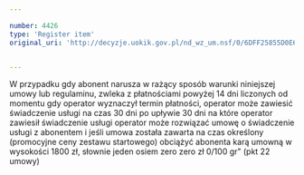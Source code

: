 ```yaml
---

number: 4426
type: 'Register item'
original_uri: 'http://decyzje.uokik.gov.pl/nd_wz_um.nsf/0/6DFF25855D0E69A8C1257B440024D595?OpenDocument'


---
```


W przypadku gdy abonent narusza w rażący sposób warunki niniejszej umowy lub regulaminu, zwleka z płatnościami powyżej 14 dni liczonych od momentu gdy operator wyznaczył termin płatności, operator może zawiesić świadczenie usługi na czas 30 dni po upływie 30 dni na które operator zawiesił świadczenie usługi operator może rozwiązać umowę o świadczenie usługi z abonentem i jeśli umowa została zawarta na czas określony (promocyjne ceny zestawu startowego) obciążyć abonenta karą umowną w wysokości 1800 zł, słownie jeden osiem zero zero zł 0/100 gr" (pkt 22 umowy)
